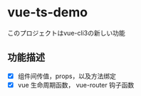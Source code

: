 # vue-ts-demo
このプロジェクトはvue-cli3の新しい功能
## 功能描述
- [x] 组件间传值，props，以及方法绑定
- [x] vue 生命周期函数， vue-router 钩子函数
